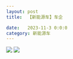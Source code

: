 ```yaml
---
layout: post
title:  【新能源车】车企

date:   2023-11-3 0:0:0
category: 新能源车
---
```

![](http://s9mfxrgoy.hd-bkt.clouddn.com/img/6661699834311_.pic.jpg)
![](http://s9mfxrgoy.hd-bkt.clouddn.com/img/new_car_company_v1.0_2311131412.png)


